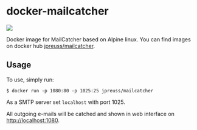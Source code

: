 # docker-mailcatcher

[![](https://badge.imagelayers.io/jpreuss/mailcatcher:0.5.12.svg)](https://imagelayers.io/?images=jpreuss/mailcatcher:0.5.12)

Docker image for MailCatcher based on Alpine linux. You can find images on docker hub [jpreuss/mailcatcher](https://hub.docker.com/r/jpreuss/mailcatcher/).

## Usage

To use, simply run:

```shell
$ docker run -p 1080:80 -p 1025:25 jpreuss/mailcatcher
```

As a SMTP server set `localhost` with port 1025.

All outgoing e-mails will be catched and shown in web interface on [http://localhost:1080](http://localhost:1080).